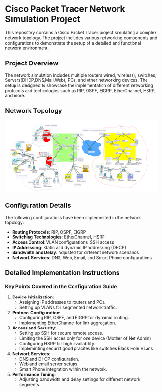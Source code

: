 # Cisco Packet Tracer Network Simulation Project

This repository contains a Cisco Packet Tracer project simulating a complex network topology. The project includes various networking components and configurations to demonstrate the setup of a detailed and functional network environment.

## Project Overview

The network simulation includes multiple routers(wired, wireless), switches, Servers(DHCP,DNS,Mail,Web), PCs, and other networking devices. The setup is designed to showcase the implementation of different networking protocols and technologies such as RIP, OSPF, EIGRP, EtherChannel, HSRP, and more. 

## Network Topology

![Network Topology](https://github.com/alidakik/Net-Project/blob/main/topology.png)

## Configuration Details

The following configurations have been implemented in the network topology:

- **Routing Protocols**: RIP, OSPF, EIGRP
- **Switching Technologies**: EtherChannel, HSRP
- **Access Control**: VLAN configurations, SSH access
- **IP Addressing**: Static and dynamic IP addressing (DHCP)
- **Bandwidth and Delay**: Adjusted for different network scenarios
- **Network Services**: DNS, Web, Email, and Smart Phone configurations

## Detailed Implementation Instructions

### Key Points Covered in the Configuration Guide

1. **Device Initialization**:
    - Assigning IP addresses to routers and PCs.
    - Setting up VLANs for segmented network traffic.
2. **Protocol Configuration**:
    - Configuring RIP, OSPF, and EIGRP for dynamic routing.
    - Implementing EtherChannel for link aggregation.
3. **Access and Security**:
    - Setting up SSH for secure remote access.
    - Limiting the SSH acces only for one device (Mother of Net Admin)
    - Configuring HSRP for high availability.
    - Impleminting securitt good pracites like switches Black Hole VLans
4. **Network Services**:
    - DNS and DHCP configuration.
    - Web and email server setups.
    - Smart Phone integration within the network.
5. **Performance Tuning**:
    - Adjusting bandwidth and delay settings for different network segments.

